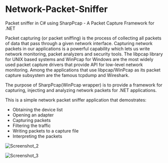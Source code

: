 # Network-Packet-Sniffer
Packet sniffer in C# using SharpPcap - A Packet Capture Framework for .NET 

Packet capturing (or packet sniffing) is the process of collecting all packets of data that pass through a given network interface. Capturing network packets in our applications is a powerful capability which lets us write network monitoring, packet analyzers and security tools. The libpcap library for UNIX based systems and WinPcap for Windows are the most widely used packet capture drivers that provide API for low-level network monitoring. Among the applications that use libpcap/WinPcap as its packet capture subsystem are the famous tcpdump and Wireshark.

The purpose of SharpPcap(WinPcap wrapper) is to provide a framework for capturing, injecting and analyzing network packets for .NET applications.

This is a simple network packet sniffer application that demostrates:
  - Obtaining the device list
  - Opening an adapter
  - Capturing packets
  - Filtering the traffic
  - Writing packets to a capture file 
  - Interpreting the packets

![Screenshot_2](https://raw.githubusercontent.com/t3mpv4r/Network-Packet-Sniffer/master/screenshots/Screenshot_2.png)

![Screenshot_3](https://raw.githubusercontent.com/t3mpv4r/Network-Packet-Sniffer/master/screenshots/Screenshot_3.png)
